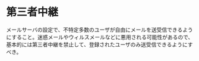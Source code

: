 # 第三者中継

メールサーバの設定で、不特定多数のユーザが自由にメールを送受信できるようにすること。迷惑メールやウィルスメールなどに悪用される可能性があるので、基本的には第三者中継を禁止して、登録されたユーザのみ送受信できるようにすべき。
